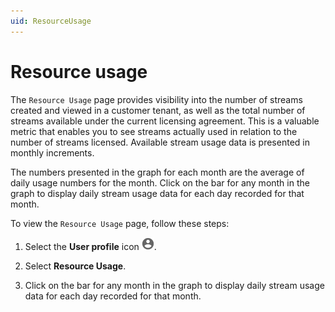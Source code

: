 ```yaml
---
uid: ResourceUsage
---
```


# Resource usage

The `Resource Usage` page provides visibility into the number of streams created and viewed in a customer tenant, as well as the total number of streams available under the current licensing agreement. This is a valuable metric that enables you to see streams actually used in relation to the number of streams licensed. Available stream usage data is presented in monthly increments.

The numbers presented in the graph for each month are the average of daily usage numbers for the month. Click on the bar for any month in the graph to display daily stream usage data for each day recorded for that month.

To view the `Resource Usage` page, follow these steps:

1. Select the **User profile** icon ![Card view](images/profile-icon.png).

1. Select **Resource Usage**.

1.  Click on the bar for any month in the graph to display daily stream usage data for each day recorded for that month.
